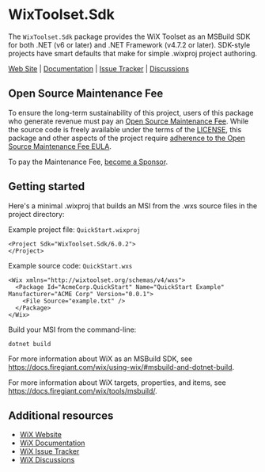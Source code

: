 # WixToolset.Sdk

The `WixToolset.Sdk` package provides the WiX Toolset as an MSBuild SDK for both .NET (v6 or later) and .NET Framework (v4.7.2 or later). SDK-style projects have smart defaults that make for simple .wixproj project authoring.

[Web Site][web] | [Documentation][docs] | [Issue Tracker][issues] | [Discussions][discussions]


## Open Source Maintenance Fee

To ensure the long-term sustainability of this project, users of this package who generate revenue must pay an [Open Source Maintenance Fee][osmf]. While the source code is freely available under the terms of the [LICENSE][license], this package and other aspects of the project require [adherence to the Open Source Maintenance Fee EULA][eula].

To pay the Maintenance Fee, [become a Sponsor](https://github.com/sponsors/wixtoolset).


## Getting started

Here's a minimal .wixproj that builds an MSI from the .wxs source files in the project directory:

Example project file: `QuickStart.wixproj`
```
<Project Sdk="WixToolset.Sdk/6.0.2">
</Project>
```

Example source code: `QuickStart.wxs`
```
<Wix xmlns="http://wixtoolset.org/schemas/v4/wxs">
  <Package Id="AcmeCorp.QuickStart" Name="QuickStart Example" Manufacturer="ACME Corp" Version="0.0.1">
    <File Source="example.txt" />
  </Package>
</Wix>
```

Build your MSI from the command-line:
```
dotnet build
```

For more information about WiX as an MSBuild SDK, see https://docs.firegiant.com/wix/using-wix/#msbuild-and-dotnet-build.

For more information about WiX targets, properties, and items, see https://docs.firegiant.com/wix/tools/msbuild/.


## Additional resources

* [WiX Website][web]
* [WiX Documentation][docs]
* [WiX Issue Tracker][issues]
* [WiX Discussions][discussions]


[web]: https://www.firegiant.com/wixtoolset/
[docs]: https://docs.firegiant.com/wixtoolset/
[issues]: https://github.com/wixtoolset/issues/issues
[discussions]: https://github.com/orgs/wixtoolset/discussions
[sdk]: https://www.nuget.org/packages/WixToolset.Sdk/
[osmf]: https://opensourcemaintenancefee.org/
[license]: https://github.com/wixtoolset/wix/blob/main/LICENSE.TXT
[eula]: https://github.com/wixtoolset/wix/blob/main/OSMFEULA.txt
